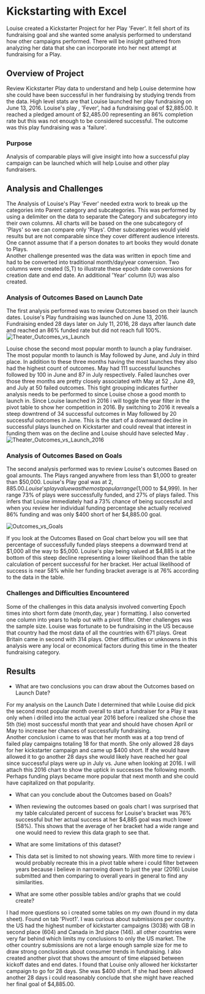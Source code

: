 # Kickstarting with Excel
Louise created a Kickstarter Project for her Play 'Fever'. It fell short of its fundraising goal and she wanted some analysis performed to understand how other campaigns performed.  There will be insight gathered from analyzing her data that she can incorporate into her next attempt at fundraising for a Play. 

## Overview of Project
Review Kickstarter Play data to understand and help Louise determine how she could have been successful in her fundraising by studying trends from the data. High level stats are that Louise launched her play fundraising on June 13, 2016. Louise's play , 'Fever', had a fundraising goal of $2,885.00.  It reached a pledged amount of $2,485.00 representing an 86% completion rate but this was not enough to be considered successful.  The outcome was this play fundraising was a 'failure'.  

### Purpose
Analysis of comparable plays will give insight into how a successful play campaign can be launched which will help Louise and other play fundraisers. 

## Analysis and Challenges
The Analysis of Louise's Play 'Fever' needed extra work to break up the categories into Parent category and subcategories.  This was performed by using a delimiter on the data to separate the Category and subcategory into their own columns.  All charts will be based on the one subcategory of 'Plays' so we can compare only 'Plays'.  Other subcategories would yield results but are not comparable since they cover different audience interests.  One cannot assume that if a person donates to art books they would donate to Plays.  
Another challenge presented was the data was written in epoch time and had to be converted into traditional month/day/year conversion.  Two columns were created (S,T) to illustrate these epoch date conversions for creation date and end date. An additional 'Year' column (U) was also created.  

### Analysis of Outcomes Based on Launch Date
The first analysis performed was to review Outcomes based on their launch dates. Louise's Play fundraising was launched on June 13, 2016. Fundraising ended 28 days later on July 11, 2016, 28 days after launch date and reached an 86% funded rate but did not reach full 100%.  
![Theater_Outcomes_vs_Launch](https://user-images.githubusercontent.com/104876690/174508478-ec980002-14fe-47ca-a586-60b0212ace2a.png)


Louise chose the second most popular month to launch a play fundraiser.  The most popular month to launch is May followed by June, and July in third place.  In addition to these three months having the most launches they also had the highest count of outcomes.  May had 111 successful launches followed by 100 in June and 87 in July respectively.  Failed launches over those three months are pretty closely associated with May at 52 , June 49, and July at 50 failed outcomes.  This tight grouping indicates further analysis needs to be performed to since Louise chose a good month to launch in. Since Louise launched in 2016 i will toggle the year filter in the pivot table to show her competition in 2016. By switching to 2016 it reveals a steep downtrend of 34 successful outcomes in May followed by 20 successful outcomes in June.  This is the start of a downward decline in successful plays launched on Kickstarter and could reveal that interest in funding them was on the decline and Louise should have selected May . 
![Theater_Outcomes_vs_Launch_2016](https://user-images.githubusercontent.com/104876690/174508496-1cb875d3-7709-4717-b1aa-ca023fc37beb.png)


### Analysis of Outcomes Based on Goals
The second analysis performed was to review Louise's outcomes Based on goal amounts.  The Plays ranged anywhere from less than $1,000 to greater than $50,000.  Louise's Play goal was at $2,885.00.  Louise's play value was the most popular range ($1,000 to $4,999).  In her range 73% of plays were successfully funded, and 27% of plays failed.  This infers that Louise immediately had a 73% chance of being successful and when you review her individual funding percentage she actually received 86% funding and was only $400 short of her $4,885.00 goal.  

![Outcomes_vs_Goals](https://user-images.githubusercontent.com/104876690/174508519-d6478578-0750-497a-9e8c-86a91083bea9.png)

If you look at the Outcomes Based on Goal chart below you will see that percentage of successfully funded plays steepens a downward trend at $1,000 all the way to $5,000.  Louise's play being valued at $4,885 is at the bottom of this steep decline representing a lower likelihood than the table calculation of percent successful for her bracket.  Her actual likelihood of success is near 58% while her funding bracket average is at 76% according to the data in the table.  

### Challenges and Difficulties Encountered

Some of the challenges in this data analysis involved converting Epoch times into short form date (month,day, year ) formatting.  I also converted one column into years to help out with a pivot filter.  Other challenges was the sample size.  Louise was fortunate to be fundraising in the US because that country had the most data of all the countries with 671 plays. Great Britain came in second with 314 plays. 
Other difficulties or unknowns in this analysis were any local or economical factors during this time in the theater fundraising category.  

## Results

- What are two conclusions you can draw about the Outcomes based on Launch Date?

For my analysis on the Launch Date I determined that while Louise did pick the second most popular month overall to start a fundraiser for a Play it was only when i drilled into the actual year 2016 before i realized she chose the 5th (tie) most successful month that year and should have chosen April or May to increase her chances of successfully fundraising.  
Another conclusion i came to was that her month was at a top trend of failed play campaigns totaling 18 for that month.  She only allowed 28 days for her kickstarter campaign and came up $400 short. If she would have allowed it to go another 28 days she would likely have reached her goal since successful plays were up in July vs. June when looking at 2016. I will attach this 2016 chart to show the uptick in successes the following month. Perhaps funding plays became more popular that next month and she could have capitalized on that popularity. 

- What can you conclude about the Outcomes based on Goals?
- When reviewing the outcomes based on goals chart I was surprised that my table calculated percent of success for Louise's bracket was 76% successful but her actual success at her $4,885 goal was much lower (58%).  This shows that the average of her bracket had a wide range and one would need to review this data graph to see that.  

- What are some limitations of this dataset?
- This data set is limited to not showing years. With more time to review i would probably recreate this in a pivot table where i could filter between years because i believe in narrowing down to just the year (2016) Louise submitted and then comparing to overall years in general to find any similarities. 

- What are some other possible tables and/or graphs that we could create?

I had more questions so i created some tables on my own (found in my data sheet). Found on tab 'Pivot1'.  I was curious about submissions per country.  the US had the highest number of kickstarter campaigns (3038) with GB in second place (604) and Canada in 3rd place (146). all other countries  were very far behind which limits my conclusions to only the US market.  The other country submissions are not a large enough sample size for me to draw strong conclusions about consumer trends in fundraising. 
I also created another pivot that shows the amount of time elapsed between kickoff dates and end dates. I found that Louise only allowed her kickstarter campaign to go for 28 days.  She was $400 short.  If she had been allowed another 28 days i could reasonably conclude that she might have reached her final goal of $4,885.00.  
